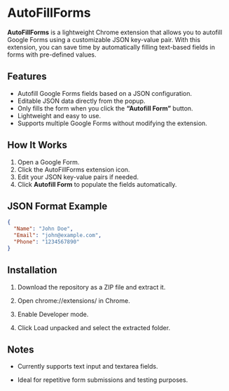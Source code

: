 # AutoFillForms

**AutoFillForms** is a lightweight Chrome extension that allows you to autofill Google Forms using a customizable JSON key-value pair. With this extension, you can save time by automatically filling text-based fields in forms with pre-defined values.  

## Features
- Autofill Google Forms fields based on a JSON configuration.
- Editable JSON data directly from the popup.
- Only fills the form when you click the **“Autofill Form”** button.
- Lightweight and easy to use.
- Supports multiple Google Forms without modifying the extension.

## How It Works
1. Open a Google Form.
2. Click the AutoFillForms extension icon.
3. Edit your JSON key-value pairs if needed.
4. Click **Autofill Form** to populate the fields automatically.

## JSON Format Example
```json
{
  "Name": "John Doe",
  "Email": "john@example.com",
  "Phone": "1234567890"
}
```

## Installation

1. Download the repository as a ZIP file and extract it.

2. Open chrome://extensions/ in Chrome.

3. Enable Developer mode.

4. Click Load unpacked and select the extracted folder.

## Notes

- Currently supports text input and textarea fields.

- Ideal for repetitive form submissions and testing purposes.
